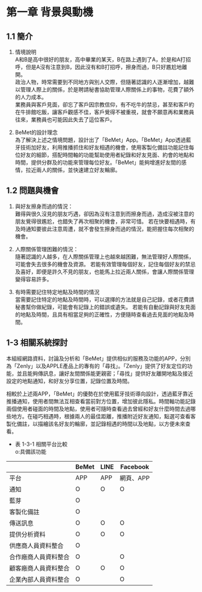 # 第一章 背景與動機

## 1.1 簡介

1. 情境說明   
A和B是高中很好的朋友，高中畢業的某天，B在路上遇到了A，於是和A打招呼，但是A沒有注意到B，因此沒有和B打招呼，擦身而過，B只好尷尬地離開。  
政治人物，時常需要到不同地方與別人交際，但隨著認識的人逐漸增加，越難以管理人際上的關係，於是聘請秘書協助管理人際關係上的事物，花費了額外的人力成本。  
業務員與客戶見面，卻忘了客戶因宗教信仰，有不吃牛的禁忌，甚至和客戶約在牛排館吃飯，讓客戶觀感不佳，客戶覺得不被重視，就會不願意再和業務員往來，業務員也可能因此失去了這位客戶。

2. BeMet的設計理念  
為了解決上述之情境問題，設計出了「BeMet」App。「BeMet」App透過藍牙技術加好友，利用推播抓住和好友相遇的機會，使用客製化備註功能記住每位好友的細節，搭配時間軸的功能幫助使用者紀錄和好友見面、約會的地點和時間，提供分群及的功能來管理每位好友。「BeMet」能夠增進好友間的感情，拉近兩人的關係，並快速建立好友輪廓。



## 1.2 問題與機會

1. 與好友擦身而過的情況：  
難得與很久沒見的朋友巧遇，卻因為沒有注意到而擦身而過，造成沒被注意的朋友覺得很尷尬，也錯失了再次相聚的機會，非常可惜。
若在快要相遇時，有及時通知要彼此注意周遭，就不會發生擦身而過的情況，能把握住每次相聚的機會。

2. 人際關係管理困難的情況：  
隨著認識的人越多，在人際關係管理上也越來越困難，無法管理好人際關係，可能會失去很多的機會及資源。
若能有效管理每個好友，記住每個好友的禁忌及喜好，即便是許久不見的朋友，也能馬上拉近兩人關係，會讓人際關係管理變得容易許多。

3. 有時需要記住特定地點及時間的情況  
當需要記住特定的地點及時間時，可以選擇的方法就是自己記錄，或者花費請秘書幫你做紀錄，可能會有記錄上的錯誤或遺失。
若能有自動記錄與好友見面的地點及時間，且具有相當足夠的正確性，方便隨時查看過去見面的地點及時間。


## 1-3 相關系統探討

本組經網路資料，討論及分析和「BeMet」提供相似的服務及功能的APP，分別為「Zenly」以及APPLE產品上的專有的「尋找」。「Zenly」提供了好友定位的功能，並且能夠傳訊息，讓好友間關係能更親密；「尋找」提供好友離開地點及接近設定的地點通知，和好友分享位置，記錄位置及時間。

相較於上述兩APP，「BeMet」的優勢在於使用藍牙技術導向設計，透過藍牙靠近推播通知，使用者間無法互相查看當前對方位置，增加彼此隱私。時間軸功能記錄兩個使用者碰面的時間及地點，使用者可隨時查看過去曾經和好友什麼時間去過哪些地方。在碰巧相遇時，根據兩人的最佳距離，推播附近好友通知，點選可查看客製化備註，以描繪該名好友的輪廓，並記錄相遇的時間以及地點，以方便未來查看。


* 表 1-3-1 相關平台比較  
o:具備該功能  

|                      | BeMet | LINE | Facebook  |
| -------------------- | ----- | ---- | --------- |
| 平台                 | APP   | APP  | 網頁、APP |
| 通知                 | O     | O    | O         |
| 藍芽                 | O     |      |           |
| 客製化備註           | O     |      |           |
| 傳送訊息             | O     | O    | O         |
| 提供分析資料         | O     | O    | O         |
| 供應商人員資料整合   | O     |      |           |
| 合作廠商人員資料整合 | O     |      | O         |
| 顧客廠商人員資料整合 | O     | O    | O         |
| 企業內部人員資料整合 | O     |      | O         |